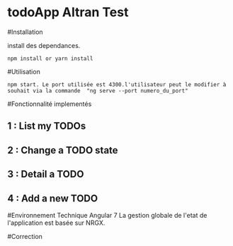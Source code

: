# todoApp Altran Test

#Installation

install des dependances.
```
npm install or yarn install
```
#Utilisation 

```
npm start. Le port utilisée est 4300.l'utilisateur peut le modifier à souhait via la commande  "ng serve --port numero_du_port"
```
#Fonctionnalité implementés
## 1 : List my TODOs
## 2 : Change a TODO state
## 3 : Detail a TODO
## 4 : Add a new TODO


#Environnement Technique
Angular 7
La gestion globale de l'etat de l'application est basée sur NRGX.

#Correction

